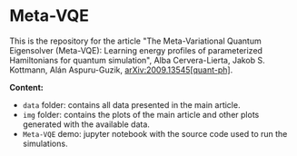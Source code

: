 # Meta-VQE

This is the repository for the article "The Meta-Variational Quantum Eigensolver (Meta-VQE): Learning energy profiles of parameterized Hamiltonians for quantum simulation", Alba Cervera-Lierta, Jakob S. Kottmann, Alán Aspuru-Guzik, [arXiv:2009.13545[quant-ph]](https://arxiv.org/abs/2009.13545).

__Content:__

* `data` folder: contains all data presented in the main article.
* `img` folder: contains the plots of the main article and other plots generated with the available data.
* `Meta-VQE` demo: jupyter notebook with the source code used to run the simulations. 